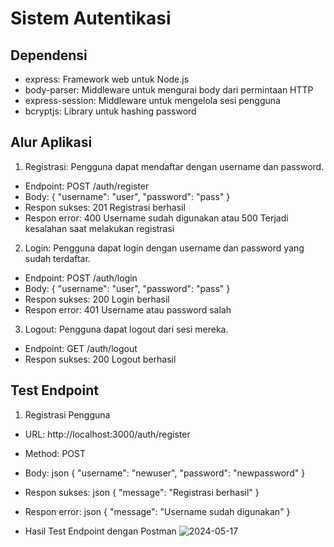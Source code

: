 # Sistem Autentikasi

## Dependensi
- express: Framework web untuk Node.js
- body-parser: Middleware untuk mengurai body dari permintaan HTTP
- express-session: Middleware untuk mengelola sesi pengguna
- bcryptjs: Library untuk hashing password

## Alur Aplikasi
1. Registrasi: Pengguna dapat mendaftar dengan username dan password.
  - Endpoint: POST /auth/register
  - Body: { "username": "user", "password": "pass" }
  - Respon sukses: 201 Registrasi berhasil
  - Respon error: 400 Username sudah digunakan atau 500 Terjadi kesalahan saat melakukan registrasi

2. Login: Pengguna dapat login dengan username dan password yang sudah terdaftar.
  - Endpoint: POST /auth/login
  - Body: { "username": "user", "password": "pass" }
  - Respon sukses: 200 Login berhasil
  - Respon error: 401 Username atau password salah

3. Logout: Pengguna dapat logout dari sesi mereka.
  - Endpoint: GET /auth/logout
  - Respon sukses: 200 Logout berhasil

## Test Endpoint
1. Registrasi Pengguna
  - URL: http://localhost:3000/auth/register
  - Method: POST
  - Body:
    json
      {
        "username": "newuser",
        "password": "newpassword"
      }

  - Respon sukses:
    json
      {
        "message": "Registrasi berhasil"
      }
  - Respon error:
    json
    {
      "message": "Username sudah digunakan"
    }

  - Hasil Test Endpoint dengan Postman
    ![2024-05-17](https://github.com/rimbasudarmadi/sistem-autentikasi/assets/113418908/492541e6-8783-4d98-9b50-29dae1211b84)
